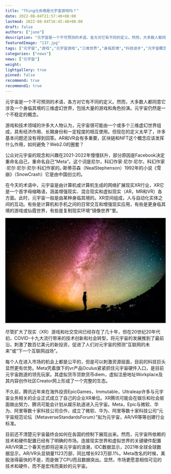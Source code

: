```yaml
---
title: "Thing元央境是元宇宙游戏吗？"
date: 2022-08-04T21:57:40+08:00
lastmod: 2022-08-04T16:45:40+08:00
draft: false
authors: ["june"]
description: "元宇宙是一个不可预测的术语，各方对它有不同的定义。然而，大多数人都同意它涉及一个身临其境的三维虚幻世界，包括大量的游戏和角色扮演。"
featuredImage: "137.jpg"
tags: ["元宇宙","游戏","元宇宙游戏","三维世界","身临其境","科技进步","元宇宙概念"]
categories: ["news"]
news: ["元宇宙"]
weight: 
lightgallery: true
pinned: false
recommend: true
recommend1: true
---
```




元宇宙是一个不可预测的术语，各方对它有不同的定义。然而，大多数人都同意它涉及一个身临其境的三维虚幻世界，包括大量的游戏和角色扮演。元宇宙仍然是一个不稳定的概念。

游戏和技术领域的许多大人物认为，元宇宙很可能由一个或多个三维虚幻世界组成，具有经济作用、长期身份和一定程度的相互使用。但现在的定义太早了，许多基本问题还没有得到回答。AR和VR会有多重要，区块链和NFT这个概念应该发挥什么作用，如何避免？Web2.0的圈套？

公众对元宇宙的观念和兴趣在2021-2022年慢慢跃升，部分原因是Facebook决定重命名自己，重命名自己“Meta”。这个词是尼尔，科幻作家·尼尔·尼尔，科幻作家·尼尔·尼尔·尼尔·科幻作家的。·斯蒂芬森（NealStephenson）1992年的小说《雪崩》（SnowCrash）它是由中国创立的。

在今天的术语中，元宇宙是由计算机或计算机生成的网络扩展现实XR行业，XR它是一个首字母缩略语，涵盖增强现实、混合现实和虚拟现实（AR，MR和VR）各方面。此时，元宇宙一般是由某种身临其境的。XR空间组成，人与自动化实体之间的互动。有些是计算机和手机之间的日常交互和增强现实应用，有些是更身临其境的游戏或仙霞世界，有些是复制现实环境“镜像世界”里。



![img](136.png)



尽管扩大了现实（XR）游戏和社交空间已经存在了几十年，但在20世纪20年代初，COVID-十九大流行带来的技术创新和社会转型，将元宇宙的发展推到了最前沿，刺激了数百亿美元的新投资，促进了人们对元宇宙的预测“互联网的未来”或“下一个互联网战场”。

每个人在进入市场的机会上都是公平的，但是可以刺激资源层面，目前的科技巨头显然更有优势。Meta凭着旗下的vr产品Oculus紧紧抓住元宇宙硬件入口，是目前元宇宙跑道的领先玩家。其虚拟货币贷款货币diem，虚拟注册地址Workplace及其内容创作社区Creator网上形成了一个完整的生态。

不久前，腾讯近年来在海外投资EpicGames，Immutable，Ultraleap许多与元宇宙业务相关的企业正式成立了自己的企业XR单位。XR腾讯可能会在娱乐和社会层面做出努力，腾讯可能会计划从娱乐轨道进入元宇宙。Meta，Epic与微软、华为、阿里等数十家科技公司合作，成立了微软、华为、阿里等数十家科技公司“元宇宙规范论坛（MetaverseStandardsForum）”拟为元宇宙，AR/VR等等创建行业标准。

目前还不清楚元宇宙最终会如何在各国的控制下展现出来。然而，元宇宙所依赖的技术和硬件配置已经有了明确的市场。连接现实世界和虚拟世界的关键硬件配置AR/VR第二个春天也即将迎来元宇宙的浪潮，IDC数据显示，2021年全球全球数据显示，AR/VR头显销量1123万部，同比增长923万部.1%。Meta改名的时候，美股涨得最快的不是，而是做了CPU而且数据突出。显然，市场更愿意相信可见的技术和硬件，而不是宏伟而美妙的元宇宙。